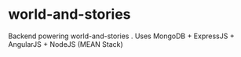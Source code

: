 # world-and-stories
Backend powering world-and-stories . Uses MongoDB + ExpressJS + AngularJS + NodeJS (MEAN Stack)
